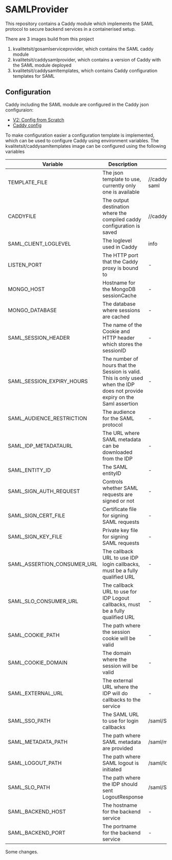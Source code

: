 # SAMLProvider
This repository contains a Caddy module which implements the SAML protocol to secure backend services in a containerised setup.

There are 3 images build from this project
1. kvalitetsit/gosamlserviceprovider, which contains the SAML caddy module
1. kvalitetsit/caddysamlprovider, which contains a version of Caddy with the SAML module deployed
1. kvalitetsit/caddysamltemplates, which contains Caddy configuration templates for SAML

## Configuration
Caddy including the SAML module are configured in the Caddy json configuraion:
* [V2: Config from Scratch](https://github.com/caddyserver/caddy/wiki/v2:-Config-from-Scratch)
* [Caddy config](https://caddyserver.com/docs/json/)

To make configuration easier a configuration template is implemented, 
which can be used to configure Caddy using environment variables.
The kvalitetsit/caddysamltemplates image can be configured using the following variables


Variable  | Description | Default |
------------ | ----------- | -------- |
TEMPLATE_FILE | The json template to use, currently only one is available | //caddyfiletemplates/Caddyfile-saml |
CADDYFILE | The output destination where the compiled caddy configuration is saved | //caddy/config.json |
SAML_CLIENT_LOGLEVEL | The loglevel used in Caddy | info | 
LISTEN_PORT                 | The HTTP port that the Caddy proxy is bound to | -  |
MONGO_HOST                  | Hostname for the MongoDB sessionCache | - |
MONGO_DATABASE              | The database where sessions are cached| - |
SAML_SESSION_HEADER | The name of the Cookie and HTTP header which stores the sessionID | - |
SAML_SESSION_EXPIRY_HOURS | The number of hours that the Session is valid. This is only used when the IDP does not provide expiry on the Saml assertion| - |
SAML_AUDIENCE_RESTRICTION | The audience for the SAML protocol | - | 
SAML_IDP_METADATAURL | The URL where SAML metadata can be downloaded from the IDP | - |
SAML_ENTITY_ID | The SAML entityID | - |
SAML_SIGN_AUTH_REQUEST | Controls whether SAML requests are signed or not |-|
SAML_SIGN_CERT_FILE | Certificate file for signing SAML requests | - |
SAML_SIGN_KEY_FILE | Private key file for signing SAML requests | - | 
SAML_ASSERTION_CONSUMER_URL |  The callback URL to use IDP login callbacks, must be a fully qualified URL | - |
SAML_SLO_CONSUMER_URL | The callback URL to use for IDP Logout callbacks, must be a fully qualified URL | - |
SAML_COOKIE_PATH | The path where the session cookie will be valid | - |
SAML_COOKIE_DOMAIN | The domain where the session will be valid | - |
SAML_EXTERNAL_URL | The external URL where the IDP will do callbacks to the service | - | 
SAML_SSO_PATH | The SAML URL to use for login callbacks | /saml/SSO |
SAML_METADATA_PATH | The path where SAML metadata are provided | /saml/metadata |
SAML_LOGOUT_PATH | The path where SAML logout is initiated | /saml/logout | 
SAML_SLO_PATH | The path where the IDP should sent LogoutResponse | /saml/SLO | 
SAML_BACKEND_HOST | The hostname for the backend service| - |
SAML_BACKEND_PORT | The portname for the backend service | - | 

Some changes.